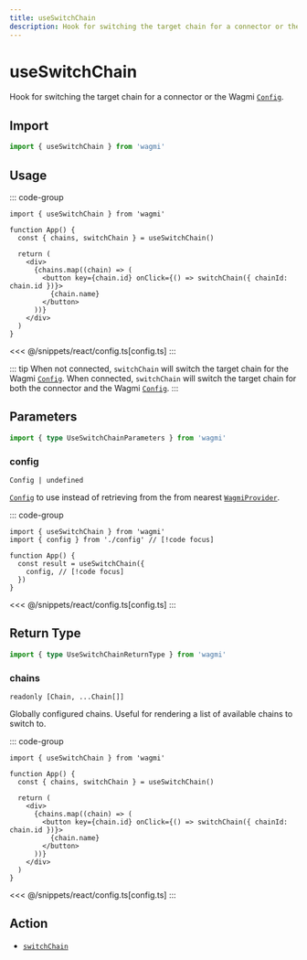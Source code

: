 ```yaml
---
title: useSwitchChain
description: Hook for switching the target chain for a connector or the Wagmi `Config`.
---
```


<script setup>
const packageName = 'wagmi'
const actionName = 'switchChain'
const typeName = 'SwitchChain'
const mutate = 'switchChain'
const TData = 'SwitchChainData'
const TError = 'SwitchChainErrorType'
const TVariables = 'SwitchChainVariables'
</script>

# useSwitchChain

Hook for switching the target chain for a connector or the Wagmi [`Config`](/react/api/createConfig#config).

## Import

```ts
import { useSwitchChain } from 'wagmi'
```

## Usage

::: code-group
```tsx [index.tsx]
import { useSwitchChain } from 'wagmi'

function App() {
  const { chains, switchChain } = useSwitchChain()

  return (
    <div>
      {chains.map((chain) => (
        <button key={chain.id} onClick={() => switchChain({ chainId: chain.id })}>
          {chain.name}
        </button>
      ))}
    </div>
  )
}
```
<<< @/snippets/react/config.ts[config.ts]
:::

::: tip
When not connected, `switchChain` will switch the target chain for the Wagmi [`Config`](/react/api/createConfig#config). When connected, `switchChain` will switch the target chain for both the connector and the Wagmi [`Config`](/react/api/createConfig#config).
:::

## Parameters

```ts
import { type UseSwitchChainParameters } from 'wagmi'
```

### config

`Config | undefined`

[`Config`](/react/api/createConfig#config) to use instead of retrieving from the from nearest [`WagmiProvider`](/react/api/WagmiProvider).

::: code-group
```tsx [index.tsx]
import { useSwitchChain } from 'wagmi'
import { config } from './config' // [!code focus]

function App() {
  const result = useSwitchChain({
    config, // [!code focus]
  })
}
```
<<< @/snippets/react/config.ts[config.ts]
:::

<!--@include: @shared/mutation-options.md-->

## Return Type

```ts
import { type UseSwitchChainReturnType } from 'wagmi'
```


### chains

`readonly [Chain, ...Chain[]]`

Globally configured chains. Useful for rendering a list of available chains to switch to.

::: code-group
```tsx [index.tsx]
import { useSwitchChain } from 'wagmi'

function App() {
  const { chains, switchChain } = useSwitchChain()

  return (
    <div>
      {chains.map((chain) => (
        <button key={chain.id} onClick={() => switchChain({ chainId: chain.id })}>
          {chain.name}
        </button>
      ))}
    </div>
  )
}
```
<<< @/snippets/react/config.ts[config.ts]
:::

<!--@include: @shared/mutation-result.md-->

<!--@include: @shared/mutation-imports.md-->

## Action

- [`switchChain`](/core/api/actions/switchChain)
